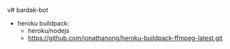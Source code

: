 v# bardak-bot

* heroku buildpack:
  * heroku/nodejs
  * https://github.com/jonathanong/heroku-buildpack-ffmpeg-latest.git
  












